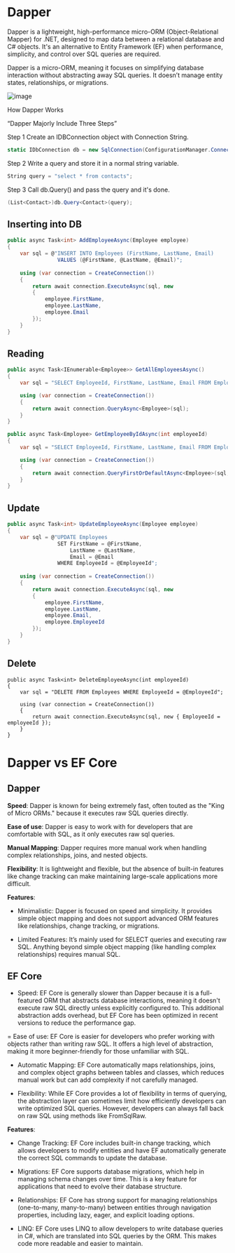 # Dapper

Dapper is a lightweight, high-performance micro-ORM (Object-Relational Mapper) for .NET, designed to map data between a relational database and C# objects. It's an alternative to Entity Framework (EF) when performance, simplicity, and control over SQL queries are required.

Dapper is a micro-ORM, meaning it focuses on simplifying database interaction without abstracting away SQL queries. It doesn’t manage entity states, relationships, or migrations.


![image](https://github.com/user-attachments/assets/66e1e3e3-be8d-48cb-bcf5-434f5fcca5c0)

How Dapper Works
 
“Dapper Majorly Include Three Steps”
 
Step 1
Create an IDBConnection object with Connection String.

```csharp
static IDbConnection db = new SqlConnection(ConfigurationManager.ConnectionStrings["SqlServerConnString"].ConnectionString);  
```
 
Step 2
Write a query and store it in a normal string variable.

 ```csharp
String query = "select * from contacts";  
```

Step 3
Call db.Query() and pass the query and it's done.

```csharp
(List<Contact>)db.Query<Contact>(query);  
```

## Inserting into DB

```csharp
public async Task<int> AddEmployeeAsync(Employee employee)
{
    var sql = @"INSERT INTO Employees (FirstName, LastName, Email) 
                VALUES (@FirstName, @LastName, @Email)";
                
    using (var connection = CreateConnection())
    {
        return await connection.ExecuteAsync(sql, new
        {
            employee.FirstName,
            employee.LastName,
            employee.Email
        });
    }
}
```

## Reading

```csharp
public async Task<IEnumerable<Employee>> GetAllEmployeesAsync()
{
    var sql = "SELECT EmployeeId, FirstName, LastName, Email FROM Employees";

    using (var connection = CreateConnection())
    {
        return await connection.QueryAsync<Employee>(sql);
    }
}

public async Task<Employee> GetEmployeeByIdAsync(int employeeId)
{
    var sql = "SELECT EmployeeId, FirstName, LastName, Email FROM Employees WHERE EmployeeId = @EmployeeId";

    using (var connection = CreateConnection())
    {
        return await connection.QueryFirstOrDefaultAsync<Employee>(sql, new { EmployeeId = employeeId });
    }
}

```

## Update 

```csharp
public async Task<int> UpdateEmployeeAsync(Employee employee)
{
    var sql = @"UPDATE Employees 
                SET FirstName = @FirstName, 
                    LastName = @LastName, 
                    Email = @Email 
                WHERE EmployeeId = @EmployeeId";
    
    using (var connection = CreateConnection())
    {
        return await connection.ExecuteAsync(sql, new
        {
            employee.FirstName,
            employee.LastName,
            employee.Email,
            employee.EmployeeId
        });
    }
}
```

## Delete

```chsarp
public async Task<int> DeleteEmployeeAsync(int employeeId)
{
    var sql = "DELETE FROM Employees WHERE EmployeeId = @EmployeeId";

    using (var connection = CreateConnection())
    {
        return await connection.ExecuteAsync(sql, new { EmployeeId = employeeId });
    }
}
```

 # Dapper vs EF Core

## Dapper

**Speed**: Dapper is known for being extremely fast, often touted as the "King of Micro ORMs." because it executes raw SQL queries directly.

**Ease of use**: Dapper is easy to work with for developers that are comfortable with SQL, as it only executes raw sql queries.

**Manual Mapping**: Dapper requires more manual work when handling complex relationships, joins, and nested objects.

**Flexibility**: It is lightweight and flexible, but the absence of built-in features like change tracking can make maintaining large-scale applications more difficult.

**Features**: 

- Minimalistic: Dapper is focused on speed and simplicity. It provides simple object mapping and does not support advanced ORM features like relationships, change tracking, or migrations.

- Limited Features: It’s mainly used for SELECT queries and executing raw SQL. Anything beyond simple object mapping (like handling complex relationships) requires manual SQL.

## EF Core

- Speed: EF Core is generally slower than Dapper because it is a full-featured ORM that abstracts database interactions, meaning it doesn't execute raw SQL directly unless explicitly configured to. This additional abstraction adds overhead, but EF Core has been optimized in recent versions to reduce the performance gap.

= Ease of use: EF Core is easier for developers who prefer working with objects rather than writing raw SQL. It offers a high level of abstraction, making it more beginner-friendly for those unfamiliar with SQL.

- Automatic Mapping: EF Core automatically maps relationships, joins, and complex object graphs between tables and classes, which reduces manual work but can add complexity if not carefully managed.

- Flexibility: While EF Core provides a lot of flexibility in terms of querying, the abstraction layer can sometimes limit how efficiently developers can write optimized SQL queries. However, developers can always fall back on raw SQL using methods like FromSqlRaw.

**Features**:

- Change Tracking: EF Core includes built-in change tracking, which allows developers to modify entities and have EF automatically generate the correct SQL commands to update the database.

- Migrations: EF Core supports database migrations, which help in managing schema changes over time. This is a key feature for applications that need to evolve their database structure.

- Relationships: EF Core has strong support for managing relationships (one-to-many, many-to-many) between entities through navigation properties, including lazy, eager, and explicit loading options.

- LINQ: EF Core uses LINQ to allow developers to write database queries in C#, which are translated into SQL queries by the ORM. This makes code more readable and easier to maintain.
